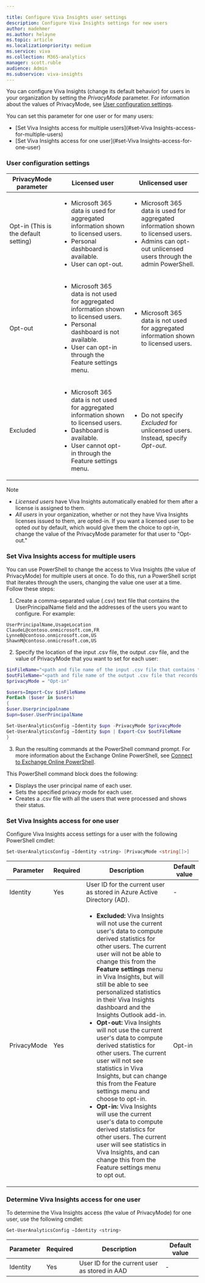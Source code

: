 ```yaml
---

title: Configure Viva Insights user settings
description: Configure Viva Insights settings for new users
author: madehmer
ms.author: helayne
ms.topic: article
ms.localizationpriority: medium 
ms.service: viva
ms.collection: M365-analytics
manager: scott.ruble
audience: Admin
ms.subservice: viva-insights
---
```


You can configure Viva Insights (change its default behavior) for users in your organization by setting the *PrivacyMode* parameter. For information about the values of PrivacyMode, see [User configuration settings](#user-configuration-settings).

You can set this parameter for one user or for many users:  

* [Set Viva Insights access for multiple users](#set-Viva Insights-access-for-multiple-users)
* [Set Viva Insights access for one user](#set-Viva Insights-access-for-one-user)

### User configuration settings

PrivacyMode parameter  | Licensed user  | Unlicensed user
------------- | -------------  | ---------------
Opt-in (This is the default setting)        | <ul><li>Microsoft 365 data is used for aggregated information shown to licensed users.</li><li>Personal dashboard is available.</li><li>User can opt-out.</li></ul>  | <ul><li>Microsoft 365 data is used for aggregated information shown to licensed users.</li><li>Admins can opt-out unlicensed users through the admin PowerShell. </li></ul>  
Opt-out    | <ul><li>Microsoft 365 data is not used for aggregated information shown to licensed users.</li><li> Personal dashboard is not available.</li><li>User can opt-in through the Feature settings menu.</li></ul>   |  <ul><li> Microsoft 365 data is not used for aggregated information shown to licensed users.</li></ul>
Excluded   |<ul><li> Microsoft 365 data is not used for aggregated information shown to licensed users.</li><li>Dashboard is available.</li><li>User cannot opt-in through the Feature settings menu.</li></ul>  |<ul><li> Do not specify _Excluded_ for unlicensed users. Instead, specify _Opt-out_.</li></ul>

>[!Note]  
>
>* _Licensed users_ have Viva Insights automatically enabled for them after a license is assigned to them.
>* _All users_ in your organization, whether or not they have Viva Insights licenses issued to them, are opted-in. If you want a licensed user to be opted _out_ by default, which would give them the choice to opt-in, change the value of the PrivacyMode parameter for that user to "Opt-out."

### Set Viva Insights access for multiple users

You can use PowerShell to change the access to Viva Insights (the value of PrivacyMode) for multiple users at once. To do this, run a PowerShell script that iterates through the users, changing the value one user at a time. Follow these steps:

1. Create a comma-separated value (.csv) text file that contains the UserPrincipalName field and the addresses of the users you want to configure. For example:

```
UserPrincipalName,UsageLocation
ClaudeL@contoso.onmicrosoft.com,FR
LynneB@contoso.onmicrosoft.com,US
ShawnM@contoso.onmicrosoft.com,US
```

2. Specify the location of the input .csv file, the output .csv file, and the value of PrivacyMode that you want to set for each user:

```powershell
$inFileName="<path and file name of the input .csv file that contains the users, example: C:\admin\Users2License..csv>"
$outFileName="<path and file name of the output .csv file that records the results, example: C:\admin\Users2License-Done..csv>"
$privacyMode = "Opt-in"

$users=Import-Csv $inFileName
ForEach ($user in $users)
{
$user.Userprincipalname
$upn=$user.UserPrincipalName

Set-UserAnalyticsConfig –Identity $upn -PrivacyMode $privacyMode
Get-UserAnalyticsConfig –Identity $upn | Export-Csv $outFileName
}
```
3. Run the resulting commands at the PowerShell command prompt. For more information about the Exchange Online PowerShell, see [Connect to Exchange Online PowerShell](/powershell/exchange/connect-to-exchange-online-powershell).

This PowerShell command block does the following:

 * Displays the user principal name of each user.
 * Sets the specified privacy mode for each user.
 * Creates a .csv file with all the users that were processed and shows their status.

### Set Viva Insights access for one user

Configure Viva Insights access settings for a user with the following PowerShell cmdlet:

```powershell
Set-UserAnalyticsConfig –Identity <string> [PrivacyMode <string[]>]
```

Parameter   |   Required   |   Description   | Default value
----------  |  ----------  |  -------------- | -------------
Identity   |   Yes   | User ID for the current user as stored in Azure Active Directory (AD).   |   -
PrivacyMode   |   Yes   | <ul><li>__Excluded:__ Viva Insights will not use the current user's data to compute derived statistics for other users. The current user will not be able to change this from the **Feature settings** menu in Viva Insights, but will still be able to see personalized statistics in their Viva Insights dashboard and the Insights Outlook add-in.</li><li>__Opt-out:__ Viva Insights will not use the current user's data to compute derived statistics for other users. The current user will not see statistics in Viva Insights, but can change this from the Feature settings menu and choose to opt-in.</li><li>__Opt-in:__ Viva Insights will use the current user's data to compute derived statistics for other users. The current user will see statistics in Viva Insights, and can change this from the Feature settings menu to opt out.</li></ul>|  Opt-in
  
### Determine Viva Insights access for one user

To determine the Viva Insights access (the value of PrivacyMode) for one user, use the following cmdlet:

```powershell
Get-UserAnalyticsConfig –Identity <string>
```

Parameter   |   Required   |    Description    |   Default value
----------- | ------------ |  ---------------  | ---------------
Identity    |  Yes         |    User ID for the current user as stored in AAD  | -